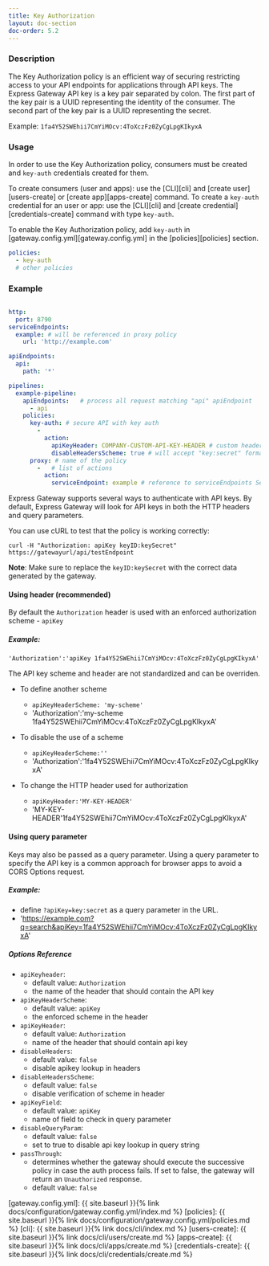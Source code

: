 ```yaml
---
title: Key Authorization
layout: doc-section
doc-order: 5.2
---
```


### Description

The Key Authorization policy is an efficient way of securing restricting access to your API endpoints for applications through API keys.
The Express Gateway API key is a key pair separated by colon. The first part of the key pair is a UUID representing the identity of the consumer.
The second part of the key pair is a UUID representing the secret.

Example: `1fa4Y52SWEhii7CmYiMOcv:4ToXczFz0ZyCgLpgKIkyxA`


### Usage

In order to use the Key Authorization policy, consumers must be created and `key-auth` credentials created for them.

To create consumers (user and apps): use the [CLI][cli] and [create user][users-create] or [create app][apps-create] command.
To create a `key-auth` credential for an user or app: use the [CLI][cli] and [create credential][credentials-create] command with type `key-auth`.

To enable the Key Authorization policy, add `key-auth` in [gateway.config.yml][gateway.config.yml] in the [policies][policies] section.

```yaml
policies:
  - key-auth
  # other policies
```

### Example

```yaml

http:
  port: 8790
serviceEndpoints:
  example: # will be referenced in proxy policy
    url: 'http://example.com'

apiEndpoints:
  api:
    path: '*'

pipelines:
  example-pipeline:
    apiEndpoints:   # process all request matching "api" apiEndpoint
      - api
    policies:
      key-auth: # secure API with key auth
        -
          action:
            apiKeyHeader: COMPANY-CUSTOM-API-KEY-HEADER # custom header name
            disableHeadersScheme: true # will accept "key:secret" format instead of "scheme key:secret"
      proxy: # name of the policy
        -   # list of actions
          action:
            serviceEndpoint: example # reference to serviceEndpoints Section

```

Express Gateway supports several ways to authenticate with API keys. By default, Express Gateway will look for API keys in both the HTTP headers and query parameters.

You can use cURL to test that the policy is working correctly:

`curl -H "Authorization: apiKey keyID:keySecret" https://gatewayurl/api/testEndpoint`

**Note**: Make sure to replace the `keyID:keySecret` with the correct data generated by the gateway.

#### Using header (recommended)
By default the `Authorization` header is used with an enforced authorization scheme - `apiKey`

##### Example:
`'Authorization':'apiKey 1fa4Y52SWEhii7CmYiMOcv:4ToXczFz0ZyCgLpgKIkyxA'`

The API key scheme and header are not standardized and can be overriden.

* To define another scheme
  - `apiKeyHeaderScheme: 'my-scheme'`
  - 'Authorization':'my-scheme 1fa4Y52SWEhii7CmYiMOcv:4ToXczFz0ZyCgLpgKIkyxA'

* To disable the use of a scheme
  - `apiKeyHeaderScheme:''`
  - 'Authorization':'1fa4Y52SWEhii7CmYiMOcv:4ToXczFz0ZyCgLpgKIkyxA'

* To change the HTTP header used for authorization
  - `apiKeyHeader:'MY-KEY-HEADER'`
  - 'MY-KEY-HEADER'1fa4Y52SWEhii7CmYiMOcv:4ToXczFz0ZyCgLpgKIkyxA'


#### Using query parameter
Keys may also be passed as a query parameter. Using a query parameter to specify the API key is a common approach for browser apps to avoid a CORS Options request.

##### Example:
- define `?apiKey=key:secret` as a query parameter in the URL.
- 'https://example.com?q=search&apiKey=1fa4Y52SWEhii7CmYiMOcv:4ToXczFz0ZyCgLpgKIkyxA'


##### Options Reference

* `apiKeyheader`:
  - default value: `Authorization`
  - the name of the header that should contain the API key
* `apiKeyHeaderScheme`:
  - default value: `apiKey`
  - the enforced scheme in the header
* `apiKeyHeader`:
  - default value: `Authorization`
  - name of the header that should contain api key
* `disableHeaders`:
  - default value: `false`
  - disable apikey lookup in headers
* `disableHeadersScheme`:
  - default value: `false`
  - disable verification of scheme in header
* `apiKeyField`:
  - default value: `apiKey`
  - name of field to check in query parameter
* `disableQueryParam`:
  - default value: `false`
  - set to true to disable api key lookup in query string
* `passThrough`:
  - determines whether the gateway should execute the successive policy in case the auth process fails. If set to false,
    the gateway will return an `Unauthorized` response.
  - default value: `false`

[gateway.config.yml]: {{ site.baseurl }}{% link docs/configuration/gateway.config.yml/index.md %}
[policies]: {{ site.baseurl }}{% link docs/configuration/gateway.config.yml/policies.md %}
[cli]: {{ site.baseurl }}{% link docs/cli/index.md %}
[users-create]: {{ site.baseurl }}{% link docs/cli/users/create.md %}
[apps-create]: {{ site.baseurl }}{% link docs/cli/apps/create.md %}
[credentials-create]: {{ site.baseurl }}{% link docs/cli/credentials/create.md %}
